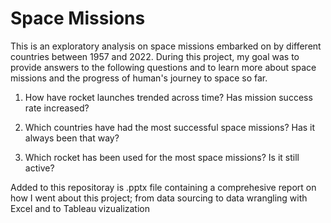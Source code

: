 # Space Missions
This is an exploratory analysis on space missions embarked on by different countries between 1957 and 2022. During this project, my goal was to provide answers to the following questions and to learn more about space missions and the progress of human's journey to space so far.

1. How have rocket launches trended across time? Has mission success rate increased?

2. Which countries have had the most successful space missions? Has it always been that way? 

3. Which rocket has been used for the most space missions? Is it still active?

Added to this repositoray is .pptx file containing a comprehesive report on how I went about this project; from data sourcing to data wrangling with Excel and to Tableau vizualization
